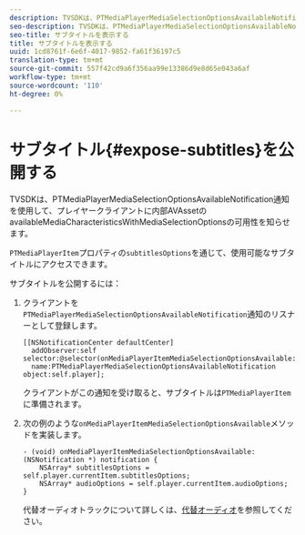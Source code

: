 ```yaml
---
description: TVSDKは、PTMediaPlayerMediaSelectionOptionsAvailableNotification通知を使用して、プレイヤークライアントに内部AVAssetのavailableMediaCharacteristicsWithMediaSelectionOptionsの可用性を知らせます。
seo-description: TVSDKは、PTMediaPlayerMediaSelectionOptionsAvailableNotification通知を使用して、プレイヤークライアントに内部AVAssetのavailableMediaCharacteristicsWithMediaSelectionOptionsの可用性を知らせます。
seo-title: サブタイトルを表示する
title: サブタイトルを表示する
uuid: 1cd8761f-6e6f-4017-9852-fa61f36197c5
translation-type: tm+mt
source-git-commit: 557f42cd9a6f356aa99e13386d9e8d65e043a6af
workflow-type: tm+mt
source-wordcount: '110'
ht-degree: 0%

---
```



# サブタイトル{#expose-subtitles}を公開する

TVSDKは、PTMediaPlayerMediaSelectionOptionsAvailableNotification通知を使用して、プレイヤークライアントに内部AVAssetのavailableMediaCharacteristicsWithMediaSelectionOptionsの可用性を知らせます。

`PTMediaPlayerItem`プロパティの`subtitlesOptions`を通じて、使用可能なサブタイトルにアクセスできます。

サブタイトルを公開するには：

1. クライアントを`PTMediaPlayerMediaSelectionOptionsAvailableNotification`通知のリスナーとして登録します。

   ```
   [[NSNotificationCenter defaultCenter]  
     addObserver:self selector:@selector(onMediaPlayerItemMediaSelectionOptionsAvailable:)  
     name:PTMediaPlayerMediaSelectionOptionsAvailableNotification object:self.player];
   ```

   クライアントがこの通知を受け取ると、サブタイトルは`PTMediaPlayerItem`に準備されます。
1. 次の例のような`onMediaPlayerItemMediaSelectionOptionsAvailable`メソッドを実装します。

   ```
   - (void) onMediaPlayerItemMediaSelectionOptionsAvailable:(NSNotification *) notification { 
       NSArray* subtitlesOptions = self.player.currentItem.subtitlesOptions; 
       NSArray* audioOptions = self.player.currentItem.audioOptions; 
   }
   ```

   代替オーディオトラックについて詳しくは、[代替オーディオ](../../alternate-audio/ios-3x-alternate-audio.md)を参照してください。